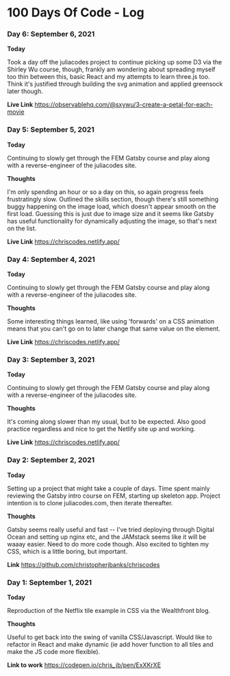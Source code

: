 # 100 Days Of Code - Log

### Day 6: September 6, 2021

**Today**

Took a day off the juliacodes project to continue picking up some D3 via the Shirley Wu course, though, frankly am wondering about spreading myself too thin between this, basic React and my attempts to learn three.js too. Think it's justified through building the svg animation and applied greensock later though.

**Live Link**
https://observablehq.com/@sxywu/3-create-a-petal-for-each-movie

### Day 5: September 5, 2021

**Today**

Continuing to slowly get through the FEM Gatsby course and play along with a reverse-engineer of the juliacodes site.

**Thoughts**

I'm only spending an hour or so a day on this, so again progress feels frustratingly slow. Outlined the skills section, though there's still something buggy happening on the image load, which doesn't appear smooth on the first load. Guessing this is just due to image size and it seems like Gatsby has useful functionality for dynamically adjusting the image, so that's next on the list.

**Live Link**
https://chriscodes.netlify.app/

### Day 4: September 4, 2021

**Today**

Continuing to slowly get through the FEM Gatsby course and play along with a reverse-engineer of the juliacodes site.

**Thoughts**

Some interesting things learned, like using 'forwards' on a CSS animation means that you can't go on to later change that same value on the element.

**Live Link**
https://chriscodes.netlify.app/

### Day 3: September 3, 2021

**Today**

Continuing to slowly get through the FEM Gatsby course and play along with a reverse-engineer of the juliacodes site.

**Thoughts**

It's coming along slower than my usual, but to be expected. Also good practice regardless and nice to get the Netlify site up and working.

**Live Link**
https://chriscodes.netlify.app/

### Day 2: September 2, 2021

**Today**

Setting up a project that might take a couple of days. Time spent mainly reviewing the Gatsby intro course on FEM, starting up skeleton app. Project intention is to clone juliacodes.com, then iterate thereafter.

**Thoughts**

Gatsby seems really useful and fast -- I've tried deploying through Digital Ocean and setting up nginx etc, and the JAMstack seems like it will be waaay easier. Need to do more code though. Also excited to tighten my CSS, which is a little boring, but important.

**Link**
https://github.com/christopherjbanks/chriscodes

### Day 1: September 1, 2021

**Today**

Reproduction of the Netflix tile example in CSS via the Wealthfront blog.

**Thoughts**

Useful to get back into the swing of vanilla CSS/Javascript. Would like to refactor in React and make dynamic (ie add hover function to all tiles and make the JS code more flexible).

**Link to work**
https://codepen.io/chris_jb/pen/ExXKrXE

<!--
### Day 0: February 30, 2016 (Example 1)
##### (delete me or comment me out)

**Today's Progress**: Fixed CSS, worked on canvas functionality for the app.

**Thoughts:** I really struggled with CSS, but, overall, I feel like I am slowly getting better at it. Canvas is still new for me, but I managed to figure out some basic functionality.

**Link to work:** [Calculator App](http://www.example.com)

### Day 0: February 30, 2016 (Example 2)
##### (delete me or comment me out)

**Today's Progress**: Fixed CSS, worked on canvas functionality for the app.

**Thoughts**: I really struggled with CSS, but, overall, I feel like I am slowly getting better at it. Canvas is still new for me, but I managed to figure out some basic functionality.

**Link(s) to work**: [Calculator App](http://www.example.com)


### Day 1: June 27, Monday

**Today's Progress**: I've gone through many exercises on FreeCodeCamp.

**Thoughts** I've recently started coding, and it's a great feeling when I finally solve an algorithm challenge after a lot of attempts and hours spent.

**Link(s) to work**
1. [Find the Longest Word in a String](https://www.freecodecamp.com/challenges/find-the-longest-word-in-a-string)
2. [Title Case a Sentence](https://www.freecodecamp.com/challenges/title-case-a-sentence) -->
